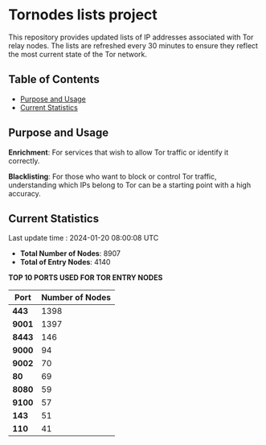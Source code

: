 # Tornodes lists project

This repository provides updated lists of IP addresses associated with Tor relay nodes. The lists are refreshed every 30 minutes to ensure they reflect the most current state of the Tor network.

## Table of Contents

- [Purpose and Usage](#purpose-and-usage)
- [Current Statistics](#current-statistics)


## Purpose and Usage

**Enrichment**: For services that wish to allow Tor traffic or identify it correctly.

**Blacklisting**: For those who want to block or control Tor traffic, understanding which IPs belong to Tor can be a starting point with a high accuracy.

## Current Statistics

Last update time : 2024-01-20 08:00:08 UTC

- **Total Number of Nodes**: 8907
- **Total of Entry Nodes**: 4140

**TOP 10 PORTS USED FOR TOR ENTRY NODES**

| **Port** | **Number of Nodes** |
|------|-----------------|
| **443**   | 1398  |
| **9001**   | 1397  |
| **8443**   | 146  |
| **9000**   | 94  |
| **9002**   | 70  |
| **80**   | 69  |
| **8080**   | 59  |
| **9100**   | 57  |
| **143**   | 51  |
| **110**   | 41  |


